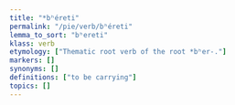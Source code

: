 ```yaml
---
title: "*bʰéreti"
permalink: "/pie/verb/bʰéreti"
lemma_to_sort: "bʰereti"
klass: verb
etymology: ["Thematic root verb of the root *bʰer-."]
markers: []
synonyms: []
definitions: ["to be carrying"]
topics: []
---
```

